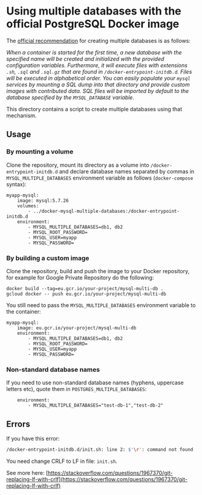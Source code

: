 # Using multiple databases with the official PostgreSQL Docker image

The [official recommendation](https://hub.docker.com/_/mysql) for creating
multiple databases is as follows:

*When a container is started for the first time, 
a new database with the specified name will be created and initialized 
with the provided configuration variables. Furthermore, it will execute 
files with extensions `.sh`, `.sql` and `.sql.gz` that are found in 
`/docker-entrypoint-initdb.d`. Files will be executed in alphabetical order. 
You can easily populate your `mysql` services by mounting a SQL dump 
into that directory and provide custom images with contributed data. 
SQL files will be imported by default to the database specified by 
the `MYSQL_DATABASE` variable.*

This directory contains a script to create multiple databases using that
mechanism.

## Usage

### By mounting a volume

Clone the repository, mount its directory as a volume into
`/docker-entrypoint-initdb.d` and declare database names separated by commas in
`MYSQL_MULTIPLE_DATABASES` environment variable as follows
(`docker-compose` syntax):

    myapp-mysql:
        image: mysql:5.7.26
        volumes:
            - ../docker-mysql-multiple-databases:/docker-entrypoint-initdb.d
        environment:
            - MYSQL_MULTIPLE_DATABASES=db1, db2
            - MYSQL_ROOT_PASSWORD=
            - MYSQL_USER=myapp
            - MYSQL_PASSWORD=

### By building a custom image

Clone the repository, build and push the image to your Docker repository,
for example for Google Private Repository do the following:

    docker build --tag=eu.gcr.io/your-project/mysql-multi-db .
    gcloud docker -- push eu.gcr.io/your-project/mysql-multi-db

You still need to pass the `MYSQL_MULTIPLE_DATABASES` environment variable
to the container:

    myapp-mysql:
        image: eu.gcr.io/your-project/mysql-multi-db
        environment:
            - MYSQL_MULTIPLE_DATABASES=db1, db2
            - MYSQL_ROOT_PASSWORD=
            - MYSQL_USER=myapp
            - MYSQL_PASSWORD=

### Non-standard database names

If you need to use non-standard database names (hyphens, uppercase letters etc), quote them in `POSTGRES_MULTIPLE_DATABASES`:

        environment:
            - MYSQL_MULTIPLE_DATABASES="test-db-1","test-db-2"
            
## Errors

If you have this error:

```bash
/docker-entrypoint-initdb.d/init.sh: line 2: $'\r': command not found
```

You need change CRLF to LF in file: `init.sh`. 

See more here: [https://stackoverflow.com/questions/1967370/git-replacing-lf-with-crlf](https://stackoverflow.com/questions/1967370/git-replacing-lf-with-crlf)
